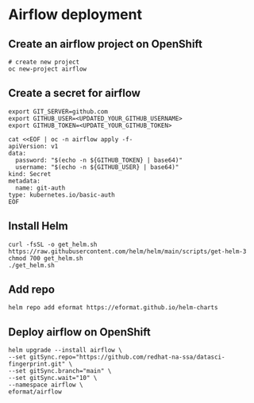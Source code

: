 # Airflow deployment

## Create an airflow project on OpenShift
```
# create new project
oc new-project airflow
```

## Create a secret for airflow

```
export GIT_SERVER=github.com
export GITHUB_USER=<UPDATED_YOUR_GITHUB_USERNAME>
export GITHUB_TOKEN=<UPDATE_YOUR_GITHUB_TOKEN>

cat <<EOF | oc -n airflow apply -f-
apiVersion: v1
data:
  password: "$(echo -n ${GITHUB_TOKEN} | base64)"
  username: "$(echo -n ${GITHUB_USER} | base64)"
kind: Secret
metadata:
  name: git-auth
type: kubernetes.io/basic-auth
EOF
```

## Install Helm

```
curl -fsSL -o get_helm.sh https://raw.githubusercontent.com/helm/helm/main/scripts/get-helm-3
chmod 700 get_helm.sh
./get_helm.sh
```

## Add repo

```
helm repo add eformat https://eformat.github.io/helm-charts
```

## Deploy airflow on OpenShift

```
helm upgrade --install airflow \
--set gitSync.repo="https://github.com/redhat-na-ssa/datasci-fingerprint.git" \
--set gitSync.branch="main" \
--set gitSync.wait="10" \
--namespace airflow \
eformat/airflow
```
